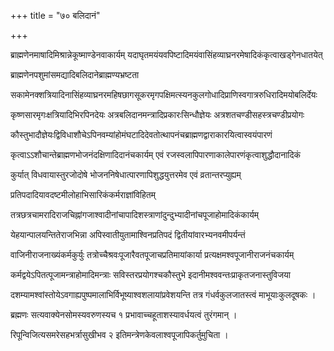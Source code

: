 +++
title = "७० बलिदानं"

+++

ब्राह्मणेनमाषादिमिश्रान्नेकूष्माण्डेनवाकार्यम् यदाघृतमयंयवपिष्टादिमयंवासिंहव्याघ्रनरमेषादिकंकृत्वाखड्‌गेनधातयेत्

ब्राह्मणेनपशुमांसमद्यादिबलिदानेब्राह्मण्यभ्रष्टता

सकामेनक्शत्रियादिनासिंहव्याघ्रनरमहिषछागसूकरमृगपक्षिमत्स्यनकुलगोधादिप्राणिस्वगात्ररुधिरादिमयोबलिर्देयः

कृष्णसारमृगःक्षत्रियादिभिरपिनदेयः अत्रबलिदानमन्त्रादिप्रकारःसिन्धौज्ञेयः अत्रशतचण्डीसहस्त्रचण्डीप्रयोगः

कौस्तुभादौज्ञेयःद्विविधाशौचेऽपिनवम्यांहोमंघटादिदेवतोत्थापनंचब्राह्मणद्वाराकारयित्वास्वयंपारणं

कृत्वाऽऽशौचान्तेब्राह्मणभोजनंदक्षिणादिदानंचकार्यम् एवं रजस्वलापिपारणाकालेपारणंकृत्वाशुद्धौदानादिकं

कुर्यात् विधवायास्तुरजोदोषे भोजननिषेधात्पारणापिशुद्धयुत्तरमेव एवं व्रतान्तरप्युह्यम्

प्रतिपदादियावदष्टमीलोहाभिसारिकंकर्मराज्ञांविहितम्

तत्रछत्रचामरादिराजचिह्नांगजाश्वादीनांचापादिशस्त्राणांदुन्दुभ्यादीनांचपूजाहोमादिकंकार्यम्

येहयान्पालयन्तितेराजभिन्ना अपिस्वातीयुतामाश्विनप्रतिपदं द्वितीयांवारभ्यनवमीपर्यन्तं

वाजिनीराजनाख्यंकर्मकुर्युः तत्रोच्चैश्रवःपूजारैवतपूजाचप्रतिमायांकार्या प्रत्यक्षमश्वपूजानीराजनंचकार्यम्

कर्मद्वयेऽपितत्पूजामन्त्राहोमादिमन्त्राः सविस्तरप्रयोगश्चकौस्तुभे इदानीमश्ववन्तःप्राकृतजनास्तुविजया

दशम्यामश्वांस्तोयेऽवगाह्यपुष्पमालाभिर्विभूष्याश्वशलायांप्रवेशयन्ति तत्र गंधर्वकुलजातस्त्वं माभूयाःकुलदूषकः ।

ब्रह्मणः सत्यवाक्येनसोमस्यवरुणस्यच १ प्रभावाच्चहूताशस्यावर्धयत्वं तुरंगमान् ।

रिपून्विजित्यसमरेसहभर्त्रासुखीभव २ इतिमन्त्रेणकेवलाश्वपूजापिकर्तुमुचिता ।
